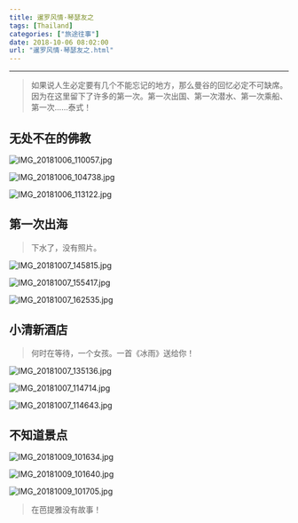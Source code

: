 ```yaml
---
title: 暹罗风情·琴瑟友之
tags: [Thailand]
categories: ["旅途往事"]
date: 2018-10-06 08:02:00
url: "暹罗风情·琴瑟友之.html"
---
```


* * *

> 如果说人生必定要有几个不能忘记的地方，那么曼谷的回忆必定不可缺席。因为在这里留下了许多的第一次。第一次出国、第一次潜水、第一次乘船、第一次......泰式！

## 无处不在的佛教

![IMG_20181006_110057.jpg](http://blog.dahouzi.cn/blog/picture/IMG_20181006_110057.jpg?imageView/2/w/800)

![IMG_20181006_104738.jpg](http://blog.dahouzi.cn/blog/picture/IMG_20181006_104738.jpg?imageView/2/w/800)

![IMG_20181006_113122.jpg](http://blog.dahouzi.cn/blog/picture/IMG_20181006_113122.jpg?imageView/2/w/800)

## 第一次出海

> 下水了，没有照片。

![IMG_20181007_145815.jpg](http://blog.dahouzi.cn/blog/picture/IMG_20181007_145815.jpg?imageView/2/w/800)

![IMG_20181007_155417.jpg](http://blog.dahouzi.cn/blog/picture/IMG_20181007_155417.jpg?imageView/2/w/800)

![IMG_20181007_162535.jpg](http://blog.dahouzi.cn/blog/picture/IMG_20181007_162535.jpg?imageView/2/w/800)

## 小清新酒店

> 何时在等待，一个女孩。一首《冰雨》送给你！

![IMG_20181007_135136.jpg](http://blog.dahouzi.cn/blog/picture/IMG_20181007_135136.jpg?imageView/2/w/800)

![IMG_20181007_114714.jpg](http://blog.dahouzi.cn/blog/picture/IMG_20181007_114714.jpg?imageView/2/w/800)

![IMG_20181007_114643.jpg](http://blog.dahouzi.cn/blog/picture/IMG_20181007_114643.jpg?imageView/2/w/800)

## 不知道景点

![IMG_20181009_101634.jpg](http://blog.dahouzi.cn/blog/picture/IMG_20181009_101634.jpg?imageView/2/w/800)

![IMG_20181009_101640.jpg](http://blog.dahouzi.cn/blog/picture/IMG_20181009_101640.jpg?imageView/2/w/800)

![IMG_20181009_101705.jpg](http://blog.dahouzi.cn/blog/picture/IMG_20181009_101705.jpg?imageView/2/w/800)

> 在芭提雅没有故事！